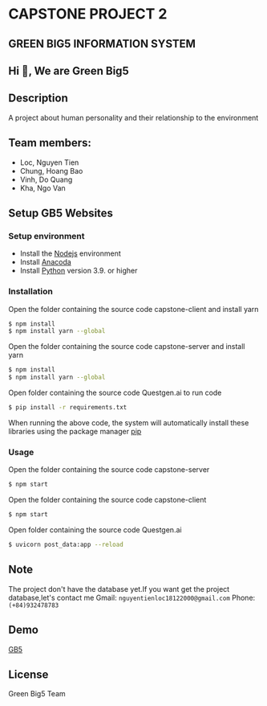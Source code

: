 # CAPSTONE PROJECT 2
## GREEN BIG5 INFORMATION SYSTEM
## Hi 👋, We are Green Big5

## Description
A project about human personality and their relationship to the environment

## Team members: 
- Loc, Nguyen Tien
- Chung, Hoang Bao
- Vinh, Do Quang
- Kha, Ngo Van

## Setup GB5 Websites

### Setup environment
- Install the [Nodejs](https://nodejs.org/en/download/) environment
- Install [Anacoda](https://www.anaconda.com/)
- Install [Python](https://www.python.org/downloads/) version 3.9. or higher

### Installation

Open the folder containing the source code capstone-client and install yarn

```bash
$ npm install
$ npm install yarn --global
```

Open the folder containing the source code capstone-server and install yarn

```bash
$ npm install
$ npm install yarn --global
```

Open folder containing the source code Questgen.ai to run code 

```bash
$ pip install -r requirements.txt
```

When running the above code, the system will automatically install these libraries using the package manager [pip](https://pip.pypa.io/en/stable/)

### Usage

Open the folder containing the source code capstone-server
```bash
$ npm start
```

Open the folder containing the source code capstone-client
```bash
$ npm start
```

Open folder containing the source code Questgen.ai

```bash
$ uvicorn post_data:app --reload
```

## Note
The project don't have the database yet.If you want get the project database,let's contact me
Gmail: `nguyentienloc18122000@gmail.com`
Phone: `(+84)932478783`

## Demo
[GB5](http://greenbig5.herokuapp.com/)

## License
Green Big5 Team
